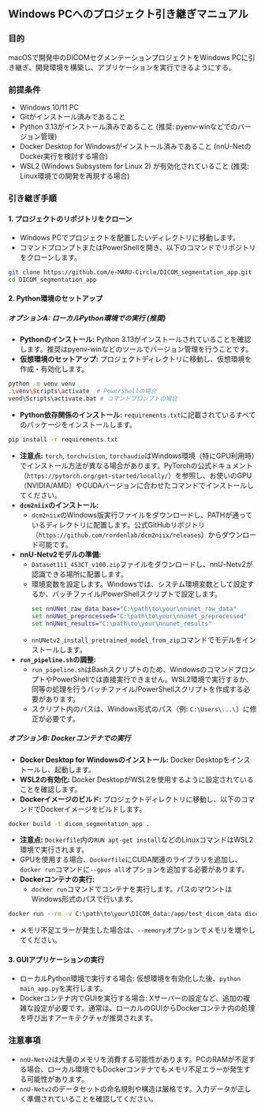 ## Windows PCへのプロジェクト引き継ぎマニュアル

### 目的
macOSで開発中のDICOMセグメンテーションプロジェクトをWindows PCに引き継ぎ、開発環境を構築し、アプリケーションを実行できるようにする。

### 前提条件
- Windows 10/11 PC
- Gitがインストール済みであること
- Python 3.13がインストール済みであること (推奨: pyenv-winなどでのバージョン管理)
- Docker Desktop for Windowsがインストール済みであること (nnU-NetのDocker実行を検討する場合)
- WSL2 (Windows Subsystem for Linux 2) が有効化されていること (推奨: Linux環境での開発を再現する場合)

### 引き継ぎ手順

#### 1. プロジェクトのリポジトリをクローン
- Windows PCでプロジェクトを配置したいディレクトリに移動します。
- コマンドプロンプトまたはPowerShellを開き、以下のコマンドでリポジトリをクローンします。
```bash
git clone https://github.com/e-MARU-Circle/DICOM_segmentation_app.git
cd DICOM_segmentation_app
```

#### 2. Python環境のセットアップ

##### オプションA: ローカルPython環境での実行 (推奨)
- **Pythonのインストール:** Python 3.13がインストールされていることを確認します。推奨はpyenv-winなどのツールでバージョン管理を行うことです。
- **仮想環境のセットアップ:** プロジェクトディレクトリに移動し、仮想環境を作成・有効化します。
```bash
python -m venv venv
.\venv\Scripts\activate  # PowerShellの場合
vend\Scripts\activate.bat # コマンドプロンプトの場合
```
- **Python依存関係のインストール:** `requirements.txt`に記載されているすべてのパッケージをインストールします。
```bash
pip install -r requirements.txt
```
  - **注意点:** `torch`, `torchvision`, `torchaudio`はWindows環境（特にGPU利用時）でインストール方法が異なる場合があります。PyTorchの公式ドキュメント（`https://pytorch.org/get-started/locally/`）を参照し、お使いのGPU（NVIDIA/AMD）やCUDAバージョンに合わせたコマンドでインストールしてください。
- **`dcm2niix`のインストール:** 
  - `dcm2niix`のWindows版実行ファイルをダウンロードし、PATHが通っているディレクトリに配置します。公式GitHubリポジトリ（`https://github.com/rordenlab/dcm2niix/releases`）からダウンロード可能です。
- **nnU-Netv2モデルの準備:** 
  - `Dataset111_453CT_v100.zip`ファイルをダウンロードし、nnU-Netv2が認識できる場所に配置します。
  - 環境変数を設定します。Windowsでは、システム環境変数として設定するか、バッチファイル/PowerShellスクリプトで設定します。
    ```cmd
    set nnUNet_raw_data_base="C:\path\to\your\nnunet_raw_data"
    set nnUNet_preprocessed="C:\path\to\your\nnunet_preprocessed"
    set nnUNet_results="C:\path\to\your\nnunet_results"
    ```
  - `nnUNetv2_install_pretrained_model_from_zip`コマンドでモデルをインストールします。
- **`run_pipeline.sh`の調整:** 
  - `run_pipeline.sh`はBashスクリプトのため、WindowsのコマンドプロンプトやPowerShellでは直接実行できません。WSL2環境で実行するか、同等の処理を行うバッチファイル/PowerShellスクリプトを作成する必要があります。
  - スクリプト内のパスは、Windows形式のパス（例: `C:\Users\...\`）に修正が必要です。

##### オプションB: Dockerコンテナでの実行
- **Docker Desktop for Windowsのインストール:** Docker Desktopをインストールし、起動します。
- **WSL2の有効化:** Docker DesktopがWSL2を使用するように設定されていることを確認します。
- **Dockerイメージのビルド:** プロジェクトディレクトリに移動し、以下のコマンドでDockerイメージをビルドします。
```bash
docker build -t dicom_segmentation_app .
```
  - **注意点:** `Dockerfile`内の`RUN apt-get install`などのLinuxコマンドはWSL2環境で実行されます。
  - GPUを使用する場合、`Dockerfile`にCUDA関連のライブラリを追加し、`docker run`コマンドに`--gpus all`オプションを追加する必要があります。
- **Dockerコンテナの実行:** 
  - `docker run`コマンドでコンテナを実行します。パスのマウントはWindows形式のパスで行います。
```bash
docker run --rm -v C:\path\to\your\DICOM_data:/app/test_dicom_data dicom_segmentation_app
```
  - メモリ不足エラーが発生した場合は、`--memory`オプションでメモリを増やしてください。

#### 3. GUIアプリケーションの実行
- ローカルPython環境で実行する場合: 仮想環境を有効化した後、`python main_app.py`を実行します。
- Dockerコンテナ内でGUIを実行する場合: Xサーバーの設定など、追加の複雑な設定が必要です。通常は、ローカルのGUIからDockerコンテナ内の処理を呼び出すアーキテクチャが推奨されます。

### 注意事項
- `nnU-Netv2`は大量のメモリを消費する可能性があります。PCのRAMが不足する場合、ローカル環境でもDockerコンテナでもメモリ不足エラーが発生する可能性があります。
- `nnU-Netv2`のデータセットの命名規則や構造は厳格です。入力データが正しく準備されていることを確認してください。
